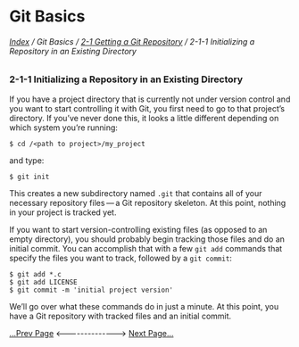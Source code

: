 Git Basics
==
###### [Index](../index.md) / Git Basics / [2-1 Getting a Git Repository](2-1-0.md) / 2-1-1 Initializing a Repository in an Existing Directory

### 2-1-1 Initializing a Repository in an Existing Directory

If you have a project directory that is currently not under version control and you want to start controlling it with Git, you first need to go to that project’s directory. If you’ve never done this, it looks a little different depending on which system you’re running:

```
$ cd /<path to project>/my_project
```

and type:

```
$ git init
```

This creates a new subdirectory named `.git` that contains all of your necessary repository files — a Git repository skeleton. At this point, nothing in your project is tracked yet.

If you want to start version-controlling existing files (as opposed to an empty directory), you should probably begin tracking those files and do an initial commit. You can accomplish that with a few `git add` commands that specify the files you want to track, followed by a `git commit`:

```
$ git add *.c
$ git add LICENSE
$ git commit -m 'initial project version'
``` 

We’ll go over what these commands do in just a minute. At this point, you have a Git repository with tracked files and an initial commit.


[...Prev Page](2-1-0.md) <--------------> [Next Page...](2-1-2.md)